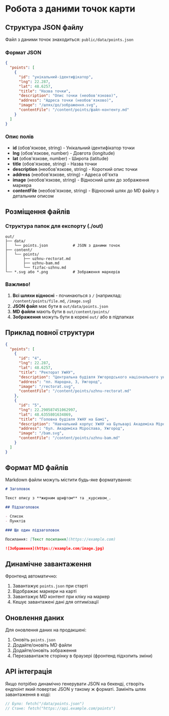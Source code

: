 # Робота з даними точок карти

## Структура JSON файлу

Файл з даними точок знаходиться: `public/data/points.json`

### Формат JSON

```json
{
  "points": [
    {
      "id": "унікальний-ідентифікатор",
      "lng": 22.287,
      "lat": 48.6257,
      "title": "Назва точки",
      "description": "Опис точки (необов'язково)",
      "address": "Адреса точки (необов'язково)",
      "image": "/шлях/до/зображення.svg",
      "contentFile": "/content/points/файл-контенту.md"
    }
  ]
}
```

### Опис полів

- **id** (обов'язкове, string) - Унікальний ідентифікатор точки
- **lng** (обов'язкове, number) - Довгота (longitude)
- **lat** (обов'язкове, number) - Широта (latitude)
- **title** (обов'язкове, string) - Назва точки
- **description** (необов'язкове, string) - Короткий опис точки
- **address** (необов'язкове, string) - Адреса об'єкта
- **image** (необов'язкове, string) - Відносний шлях до зображення маркера
- **contentFile** (необов'язкове, string) - Відносний шлях до MD файлу з детальним описом

## Розміщення файлів

### Структура папок для експорту (./out)

```
out/
├── data/
│   └── points.json           # JSON з даними точок
├── content/
│   └── points/
│       ├── uzhnu-rectorat.md
│       ├── uzhnu-bam.md
│       └── fizfac-uzhnu.md
└── *.svg або *.png           # Зображення маркерів
```

### Важливо!

1. **Всі шляхи відносні** - починаються з `/` (наприклад: `/content/points/file.md`, `/image.svg`)
2. **JSON файл** має бути в `out/data/points.json`
3. **MD файли** мають бути в `out/content/points/`
4. **Зображення** можуть бути в корені `out/` або в підпапках

## Приклад повної структури

```json
{
  "points": [
    {
      "id": "4",
      "lng": 22.287,
      "lat": 48.6257,
      "title": "Ректорат УжНУ",
      "description": "Центральна будівля Ужгородського національного університету",
      "address": "пл. Народна, 3, Ужгород",
      "image": "/rectorat.svg",
      "contentFile": "/content/points/uzhnu-rectorat.md"
    },
    {
      "id": "5",
      "lng": 22.290587451062997,
      "lat": 48.6355801634869,
      "title": "Головна будівля УжНУ на Бамі",
      "description": "Навчальний корпус УжНУ на Бульварі Академіка Мірослава",
      "address": "бул. Академіка Мірослава, Ужгород",
      "image": "/bam.svg",
      "contentFile": "/content/points/uzhnu-bam.md"
    }
  ]
}
```

## Формат MD файлів

Markdown файли можуть містити будь-яке форматування:

```markdown
# Заголовок

Текст опису з **жирним шрифтом** та _курсивом_.

## Підзаголовок

- Список
- Пунктів

### Ще один підзаголовок

Посилання: [Текст посилання](https://example.com)

![Зображення](https://example.com/image.jpg)
```

## Динамічне завантаження

Фронтенд автоматично:

1. Завантажує `points.json` при старті
2. Відображає маркери на карті
3. Завантажує MD контент при кліку на маркер
4. Кешує завантажені дані для оптимізації

## Оновлення даних

Для оновлення даних на продакшені:

1. Оновіть `points.json`
2. Додайте/оновіть MD файли
3. Додайте/оновіть зображення
4. Перезавантажте сторінку в браузері (фронтенд підхопить зміни)

## API інтеграція

Якщо потрібно динамічно генерувати JSON на бекенді, створіть ендпоінт який повертає JSON у такому ж форматі. Замініть шлях завантаження в коді:

```typescript
// Було: fetch("/data/points.json")
// Стане: fetch("https://api.example.com/points")
```
